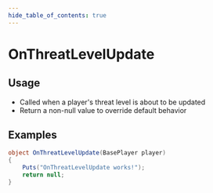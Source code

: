 ```yaml
---
hide_table_of_contents: true
---
```


# OnThreatLevelUpdate

## Usage

* Called when a player's threat level is about to be updated
* Return a non-null value to override default behavior

## Examples

```csharp title=""
object OnThreatLevelUpdate(BasePlayer player)
{
    Puts("OnThreatLevelUpdate works!");
    return null;
}
```
